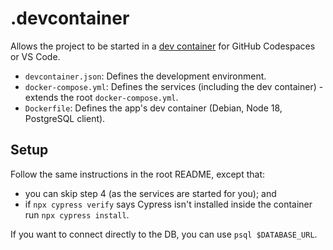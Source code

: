 # .devcontainer

Allows the project to be started in a [dev container] for GitHub Codespaces or VS Code.

- `devcontainer.json`: Defines the development environment.
- `docker-compose.yml`: Defines the services (including the dev container) - extends the root `docker-compose.yml`.
- `Dockerfile`: Defines the app's dev container (Debian, Node 18, PostgreSQL client).

## Setup

Follow the same instructions in the root README, except that:

- you can skip step 4 (as the services are started for you); and
- if `npx cypress verify` says Cypress isn't installed inside the container run `npx cypress install`.

If you want to connect directly to the DB, you can use `psql $DATABASE_URL`.

[dev container]: https://code.visualstudio.com/docs/devcontainers/containers
